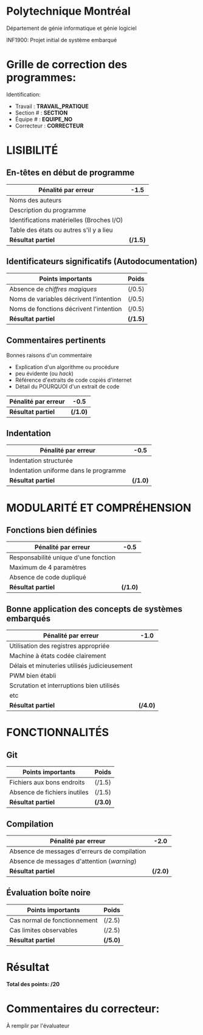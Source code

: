 # Polytechnique Montréal

Département de génie informatique et génie logiciel

INF1900: Projet initial de système embarqué

# Grille de correction des programmes:

Identification:
+ Travail    : __TRAVAIL_PRATIQUE__
+ Section #  : __SECTION__
+ Équipe #   : __EQUIPE_NO__
+ Correcteur : __CORRECTEUR__

# LISIBILITÉ
## En-têtes en début de programme   

| Pénalité par erreur                          | -1.5       |
| -------------------------------------------- | ---------- |
| Noms des auteurs                             |            |
| Description du programme                     |            |
| Identifications matérielles (Broches I/O)    |            |
| Table des états ou autres s'il y a lieu      |            |
| __Résultat partiel__                         | __(/1.5)__ |

## Identificateurs significatifs (Autodocumentation)

| Points importants                            | Poids      |
| -------------------------------------------- | ---------- |
| Absence de *chiffres magiques*               | (/0.5)     |
| Noms de variables décrivent l'intention      | (/0.5)     |
| Noms de fonctions décrivent l'intention      | (/0.5)     |
| __Résultat partiel__                         | __(/1.5)__ |

## Commentaires pertinents

Bonnes raisons d'un commentaire
 + Explication d'un algorithme ou procédure 
 + peu évidente (ou *hack*)
 + Référence d'extraits de code copiés d'internet
 + Détail du POURQUOI d'un extrait de code

| Pénalité par erreur                          | -0.5       |
| -------------------------------------------- | ---------- |
| __Résultat partiel__                         | __(/1.0)__ |


## Indentation   

| Pénalité par erreur                          | -0.5       |
| -------------------------------------------- | ---------- |
| Indentation structurée                       |            |
| Indentation uniforme dans le programme       |            |
| __Résultat partiel__                         | __(/1.0)__ |


# MODULARITÉ ET COMPRÉHENSION
## Fonctions bien définies

| Pénalité par erreur                          | -0.5       |
| -------------------------------------------- | ---------- |
| Responsabilité unique d'une fonction         |            |
| Maximum de 4 paramètres                      |            |
| Absence de code dupliqué                     |            |
| __Résultat partiel__                         | __(/1.0)__ |


## Bonne application des concepts de systèmes embarqués

| Pénalité par erreur                          | -1.0       |
| -------------------------------------------- | ---------- |
| Utilisation des registres appropriée         |            |
| Machine à états codée clairement             |            |
| Délais et minuteries utilisés judicieusement |            |
| PWM bien établi                              |            |
| Scrutation et interruptions bien utilisés    |            |
| etc                                          |            |
| __Résultat partiel__                         | __(/4.0)__ |

# FONCTIONNALITÉS
## Git

| Points importants                            | Poids      |
| -------------------------------------------- | ---------- |
| Fichiers aux bons endroits                   | (/1.5)     |
| Absence de fichiers inutiles                 | (/1.5)     |
| __Résultat partiel__                         | __(/3.0)__ |


## Compilation    

| Pénalité par erreur                          | -2.0       |
| -------------------------------------------- | ---------- |
| Absence de messages d'erreurs de compilation |            |
| Absence de messages d'attention (*warning*)  |            |
| __Résultat partiel__                         | __(/2.0)__ |
   

## Évaluation boîte noire  

| Points importants                            | Poids      |
| -------------------------------------------- | ---------- |
| Cas normal de fonctionnement                 | (/2.5)     |
| Cas limites observables                      | (/2.5)     |
| __Résultat partiel__                         | __(/5.0)__ |

# Résultat

__Total des points: /20__

# Commentaires du correcteur:

À remplir par l'évaluateur
